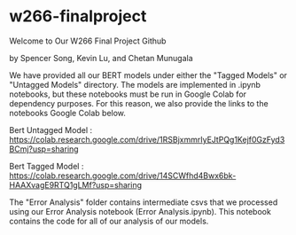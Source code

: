 # w266-finalproject

Welcome to Our W266 Final Project Github

by
Spencer Song, Kevin Lu, and Chetan Munugala

We have provided all our BERT models under either the "Tagged Models" or "Untagged Models" directory. The models are implemented in .ipynb notebooks, but these notebooks must be run in Google Colab for dependency purposes. For this reason, we also provide the links to the notebooks Google Colab below. 

Bert Untagged Model : https://colab.research.google.com/drive/1RSBjxmmrIyEJtPQg1Kejf0GzFyd3BCmj?usp=sharing

Bert Tagged Model : https://colab.research.google.com/drive/14SCWfhd4Bwx6bk-HAAXvagE9RTQ1gLMf?usp=sharing


The "Error Analysis" folder contains intermediate csvs that we processed using our Error Analysis notebook (Error Analysis.ipynb). This notebook contains the code for all of our analysis of our models. 
